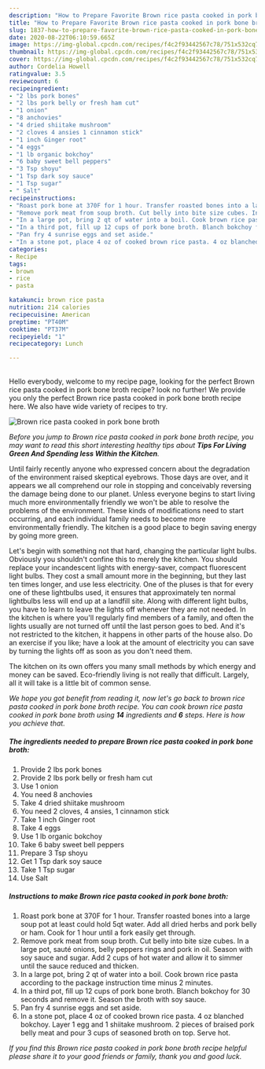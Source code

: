 ```yaml
---
description: "How to Prepare Favorite Brown rice pasta cooked in pork bone broth"
title: "How to Prepare Favorite Brown rice pasta cooked in pork bone broth"
slug: 1837-how-to-prepare-favorite-brown-rice-pasta-cooked-in-pork-bone-broth
date: 2020-08-22T06:10:59.665Z
image: https://img-global.cpcdn.com/recipes/f4c2f93442567c78/751x532cq70/brown-rice-pasta-cooked-in-pork-bone-broth-recipe-main-photo.jpg
thumbnail: https://img-global.cpcdn.com/recipes/f4c2f93442567c78/751x532cq70/brown-rice-pasta-cooked-in-pork-bone-broth-recipe-main-photo.jpg
cover: https://img-global.cpcdn.com/recipes/f4c2f93442567c78/751x532cq70/brown-rice-pasta-cooked-in-pork-bone-broth-recipe-main-photo.jpg
author: Cordelia Howell
ratingvalue: 3.5
reviewcount: 6
recipeingredient:
- "2 lbs pork bones"
- "2 lbs pork belly or fresh ham cut"
- "1 onion"
- "8 anchovies"
- "4 dried shiitake mushroom"
- "2 cloves 4 ansies 1 cinnamon stick"
- "1 inch Ginger root"
- "4 eggs"
- "1 lb organic bokchoy"
- "6 baby sweet bell peppers"
- "3 Tsp shoyu"
- "1 Tsp dark soy sauce"
- "1 Tsp sugar"
- " Salt"
recipeinstructions:
- "Roast pork bone at 370F for 1 hour. Transfer roasted bones into a large soup pot at least could hold 5qt water. Add all dried herbs and pork belly or ham. Cook for 1 hour until a fork easily get through."
- "Remove pork meat from soup broth. Cut belly into bite size cubes. In a large pot, sauté onions, belly peppers rings and pork in oil. Season with soy sauce and sugar. Add 2 cups of hot water and allow it to simmer until the sauce reduced and thicken."
- "In a large pot, bring 2 qt of water into a boil. Cook brown rice pasta according to the package instruction time minus 2 minutes."
- "In a third pot, fill up 12 cups of pork bone broth. Blanch bokchoy for 30 seconds and remove it. Season the broth with soy sauce."
- "Pan fry 4 sunrise eggs and set aside."
- "In a stone pot, place 4 oz of cooked brown rice pasta. 4 oz blanched bokchoy. Layer 1 egg and 1 shiitake mushroom. 2 pieces of braised pork belly meat and pour 3 cups of seasoned broth on top. Serve hot."
categories:
- Recipe
tags:
- brown
- rice
- pasta

katakunci: brown rice pasta 
nutrition: 214 calories
recipecuisine: American
preptime: "PT40M"
cooktime: "PT37M"
recipeyield: "1"
recipecategory: Lunch

---
```

<br>
Hello everybody, welcome to my recipe page, looking for the perfect Brown rice pasta cooked in pork bone broth recipe? look no further! We provide you only the perfect Brown rice pasta cooked in pork bone broth recipe here. We also have wide variety of recipes to try.
<br>


![Brown rice pasta cooked in pork bone broth](https://img-global.cpcdn.com/recipes/f4c2f93442567c78/751x532cq70/brown-rice-pasta-cooked-in-pork-bone-broth-recipe-main-photo.jpg)

<i>Before you jump to Brown rice pasta cooked in pork bone broth recipe, you may want to read this short interesting healthy tips about 
<strong>Tips For Living Green And Spending less Within the Kitchen</strong>.</i>
</br>

Until fairly recently anyone who expressed concern about the degradation of the environment raised skeptical eyebrows. Those days are over, and it appears we all comprehend our role in stopping and conceivably reversing the damage being done to our planet. Unless everyone begins to start living much more environmentally friendly we won't be able to resolve the problems of the environment. These kinds of modifications need to start occurring, and each individual family needs to become more environmentally friendly. The kitchen is a good place to begin saving energy by going more green.

Let's begin with something not that hard, changing the particular light bulbs. Obviously you shouldn't confine this to merely the kitchen. You should replace your incandescent lights with energy-saver, compact fluorescent light bulbs. They cost a small amount more in the beginning, but they last ten times longer, and use less electricity. One of the pluses is that for every one of these lightbulbs used, it ensures that approximately ten normal lightbulbs less will end up at a landfill site. Along with different light bulbs, you have to learn to leave the lights off whenever they are not needed. In the kitchen is where you'll regularly find members of a family, and often the lights usually are not turned off until the last person goes to bed. And it's not restricted to the kitchen, it happens in other parts of the house also. Do an exercise if you like; have a look at the amount of electricity you can save by turning the lights off as soon as you don't need them.

The kitchen on its own offers you many small methods by which energy and money can be saved. Eco-friendly living is not really that difficult. Largely, all it will take is a little bit of common sense.


<i>We hope you got benefit from reading it, now let's go back to brown rice pasta cooked in pork bone broth recipe. You can cook brown rice pasta cooked in pork bone broth using <strong>14</strong> ingredients and <strong>6</strong> steps. Here is how you achieve that.
</i>

##### The ingredients needed to prepare Brown rice pasta cooked in pork bone broth:

1. Provide 2 lbs pork bones
1. Provide 2 lbs pork belly or fresh ham cut
1. Use 1 onion
1. You need 8 anchovies
1. Take 4 dried shiitake mushroom
1. You need 2 cloves, 4 ansies, 1 cinnamon stick
1. Take 1 inch Ginger root
1. Take 4 eggs
1. Use 1 lb organic bokchoy
1. Take 6 baby sweet bell peppers
1. Prepare 3 Tsp shoyu
1. Get 1 Tsp dark soy sauce
1. Take 1 Tsp sugar
1. Use  Salt


##### Instructions to make Brown rice pasta cooked in pork bone broth:

1. Roast pork bone at 370F for 1 hour. Transfer roasted bones into a large soup pot at least could hold 5qt water. Add all dried herbs and pork belly or ham. Cook for 1 hour until a fork easily get through.
1. Remove pork meat from soup broth. Cut belly into bite size cubes. In a large pot, sauté onions, belly peppers rings and pork in oil. Season with soy sauce and sugar. Add 2 cups of hot water and allow it to simmer until the sauce reduced and thicken.
1. In a large pot, bring 2 qt of water into a boil. Cook brown rice pasta according to the package instruction time minus 2 minutes.
1. In a third pot, fill up 12 cups of pork bone broth. Blanch bokchoy for 30 seconds and remove it. Season the broth with soy sauce.
1. Pan fry 4 sunrise eggs and set aside.
1. In a stone pot, place 4 oz of cooked brown rice pasta. 4 oz blanched bokchoy. Layer 1 egg and 1 shiitake mushroom. 2 pieces of braised pork belly meat and pour 3 cups of seasoned broth on top. Serve hot.


<i>If you find this Brown rice pasta cooked in pork bone broth recipe helpful please share it to your good friends or family, thank you and good luck.</i>
